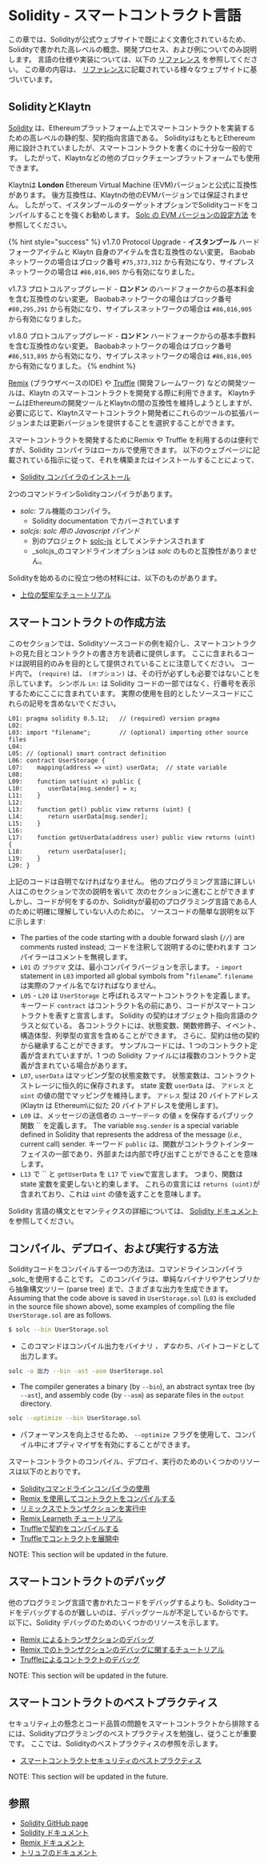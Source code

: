 # Solidity - スマートコントラクト言語 <a id="solidity-smart-contract-language"></a>

この章では、Solidityが公式ウェブサイトで既によく文書化されているため、Solidityで書かれた高レベルの概念、開発プロセス、および例についてのみ説明します。 言語の仕様や実装については、以下の [リファレンス](#references) を参照してください。 この章の内容は、 [リファレンス](#references)に記載されている様々なウェブサイトに基づいています。

## SolidityとKlaytn <a id="solidity-and-klaytn"></a>

[Solidity](https://github.com/ethereum/solidity) は、Ethereumプラットフォーム上でスマートコントラクトを実装するための高レベルの静的型、契約指向言語である。 SolidityはもともとEthereum用に設計されていましたが、スマートコントラクトを書くのに十分な一般的です。 したがって、Klaytnなどの他のブロックチェーンプラットフォームでも使用できます。

Klaytnは **London** Ethereum Virtual Machine (EVM)バージョンと公式に互換性があります。 後方互換性は、Klaytnの他のEVMバージョンでは保証されません。 したがって、イスタンブールのターゲットオプションでSolidityコードをコンパイルすることを強くお勧めします。 [Solc の EVM バージョンの設定方法](https://solidity.readthedocs.io/en/latest/using-the-compiler.html#setting-the-evm-version-to-target) を参照してください。

{% hint style="success" %}
v1.7.0 Protocol Upgrade - **イスタンブール** ハードフォークアイテムと Klaytn 自身のアイテムを含む互換性のない変更。 Baobabネットワークの場合はブロック番号 `#75,373,312` から有効になり、サイプレスネットワークの場合は `#86,816,005` から有効になりました。

v1.7.3 プロトコルアップグレード - **ロンドン** のハードフォークからの基本料金を含む互換性のない変更。 Baobabネットワークの場合はブロック番号 `#80,295,291` から有効になり、サイプレスネットワークの場合は `#86,816,005` から有効になりました。

v1.8.0 プロトコルアップグレード - **ロンドン** ハードフォークからの基本手数料を含む互換性のない変更。 Baobabネットワークの場合はブロック番号 `#86,513,895` から有効になり、サイプレスネットワークの場合は `#86,816,005` から有効になりました。
{% endhint %}

[Remix](https://remix.ethereum.org/) \(ブラウザベースのIDE\) や [Truffle](https://github.com/trufflesuite/truffle) \(開発フレームワーク\) などの開発ツールは、Klaytn のスマートコントラクトを開発する際に利用できます。 KlaytnチームはEthereumの開発ツールとKlaytnの間の互換性を維持しようとしますが、必要に応じて、Klaytnスマートコントラクト開発者にこれらのツールの拡張バージョンまたは更新バージョンを提供することを選択することができます。

スマートコントラクトを開発するためにRemix や Truffle を利用するのは便利ですが、Solidity コンパイラはローカルで使用できます。 以下のウェブページに記載されている指示に従って、それを構築またはインストールすることによって、

* [Solidity コンパイラのインストール](https://docs.soliditylang.org/en/latest/installing-solidity.html)

2つのコマンドラインSolidityコンパイラがあります。

* _solc_: フル機能のコンパイラ。
  * Solidity documentation でカバーされています
* _solcjs_: _solc 用の Javascript バインド_
  * 別のプロジェクト [solc-js](https://github.com/ethereum/solc-js) としてメンテナンスされます
  * _solcjs_のコマンドラインオプションは _solc_ のものと互換性がありません。

Solidityを始めるのに役立つ他の材料には、以下のものがあります。

* [上位の堅牢なチュートリアル](https://medium.com/coinmonks/top-solidity-tutorials-4e7adcacced8)

## スマートコントラクトの作成方法 <a id="how-to-write-a-smart-contract"></a>

このセクションでは、Solidityソースコードの例を紹介し、スマートコントラクトの見た目とコントラクトの書き方を読者に提供します。 ここに含まれるコードは説明目的のみを目的として提供されていることに注意してください。 コード内で。 `(require)` は、 `(オプション)` は、その行が必ずしも必要ではないことを示しています。 シンボル `Ln:` は Solidity コードの一部ではなく、行番号を表示するためにここに含まれています。 実際の使用を目的としたソースコードにこれらの記号を含めないでください。

```text
L01: pragma solidity 0.5.12;   // (required) version pragma
L02:
L03: import "filename";        // (optional) importing other source files
L04:
L05: // (optional) smart contract definition
L06: contract UserStorage {
L07:    mapping(address => uint) userData;  // state variable
L08:
L09:    function set(uint x) public {
L10:       userData[msg.sender] = x;
L11:    }
L12:
L13:    function get() public view returns (uint) {
L14:       return userData[msg.sender];
L15:    }
L16:
L17:    function getUserData(address user) public view returns (uint) {
L18:       return userData[user];
L19:    }
L20: }
```

上記のコードは自明でなければなりません。 他のプログラミング言語に詳しい人はこのセクションで次の説明を省いて 次のセクションに進むことができます しかし、コードが何をするのか、Solidityが最初のプログラミング言語である人のために明確に理解していない人のために。 ソースコードの簡単な説明を以下に示します:

* The parties of the code starting with a double forward slash \(`//`\) are comments rusted instead; コードを注釈して説明するのに使われます  コンパイラーはコメントを無視します。
* `L01` の `プラグマ` 文は、最小コンパイラバージョンを示します。  - `import` statement in `L03` imported all global symbols from "`filename`".  `filename` は実際のファイル名でなければなりません。
* `L05` - `L20` は `UserStorage` と呼ばれるスマートコントラクトを定義します。  キーワード `contract` はコントラクト名の前にあり、コードがスマートコントラクトを表すと宣言します。  Solidity の契約はオブジェクト指向言語のクラスと似ている。  各コントラクトには、状態変数、関数修飾子、イベント、構造体型、列挙型の宣言を含めることができます。  さらに、契約は他の契約から継承することができます。  サンプルコードには、1 つのコントラクト定義が含まれていますが、1 つの Solidity ファイルには複数のコントラクト定義が含まれている場合があります。
* `L07`, `userData` はマッピング型の状態変数です。  状態変数は、コントラクトストレージに恒久的に保存されます。  state 変数 `userData` は、 `アドレス` と `uint` の値の間でマッピングを維持します。  `アドレス` 型は 20 バイトアドレス \(Klaytn は Ethereum\に似た 20 バイトアドレスを使用します)。
* `L09` は、メッセージの送信者の `ユーザーデータ` の値 `x` を保存するパブリック関数 `` を定義します。  The variable `msg.sender` is a special variable defined in Solidity that represents the address of the message \(_i.e._, current call\) sender.  キーワード `public` は、関数がコントラクトインターフェイスの一部であり、外部または内部で呼び出すことができることを意味します。
* `L13` で `` と `getUserData` を `L17` で `view`で宣言します。 つまり、関数は state 変数を変更しないと約束します。  これらの宣言には `returns (uint)`が含まれており、これは `uint` の値を返すことを意味します。

Solidity 言語の構文とセマンティクスの詳細については、 [Solidity ドキュメント](https://docs.soliditylang.org/) を参照してください。

## コンパイル、デプロイ、および実行する方法 <a id="how-to-compile-deploy-and-execute"></a>

Solidityコードをコンパイルする一つの方法は、コマンドラインコンパイラ _solc_を使用することです。 このコンパイラは、単純なバイナリやアセンブリから抽象構文ツリー \(parse tree\) まで、さまざまな出力を生成できます。 Assuming that the code above is saved in `UserStorage.sol` \(`L03` is excluded in the source file shown above\), some examples of compiling the file `UserStorage.sol` are as follows.

```bash
$ solc --bin UserStorage.sol
```

* このコマンドはコンパイル出力をバイナリ _、すなわち_、バイトコードとして出力します。

```bash
solc -o 出力 --bin -ast -asm UserStorage.sol
```

* The compiler generates a binary \(by `--bin`\), an abstract syntax tree \(by `--ast`\), and assembly code \(by `--asm`\) as separate files in the `output` directory.

```bash
solc --optimize --bin UserStorage.sol
```

* パフォーマンスを向上させるため、 `--optimize` フラグを使用して、コンパイル中にオプティマイザを有効にすることができます。

スマートコントラクトのコンパイル、デプロイ、実行のためのいくつかのリソースは以下のとおりです。

* [Solidityコマンドラインコンパイラの使用](https://docs.soliditylang.org/en/latest/using-the-compiler.html)
* [Remix を使用してコントラクトをコンパイルする](https://remix-ide.readthedocs.io/en/stable/compile.html)
* [リミックスでトランザクションを実行中](https://remix-ide.readthedocs.io/en/stable/run.html)
* [Remix Learneth チュートリアル](https://remix-ide.readthedocs.io/en/latest/remix_tutorials_learneth.html)
* [Truffleで契約をコンパイルする](https://trufflesuite.com/docs/truffle/getting-started/compiling-contracts)
* [Truffleでコントラクトを展開中](https://trufflesuite.com/docs/truffle/getting-started/running-migrations)

NOTE: This section will be updated in the future.

## スマートコントラクトのデバッグ <a id="debugging-smart-contracts"></a>

他のプログラミング言語で書かれたコードをデバッグするよりも、Solidityコードをデバッグするのが難しいのは、デバッグツールが不足しているからです。 以下に、Solidity デバッグのためのいくつかのリソースを示します。

* [Remix によるトランザクションのデバッグ](https://remix-ide.readthedocs.io/en/latest/debugger.html)
* [Remix でのトランザクションのデバッグに関するチュートリアル](https://remix-ide.readthedocs.io/en/latest/tutorial_debug.html)
* [Truffleによるコントラクトのデバッグ](https://trufflesuite.com/docs/truffle/getting-started/using-the-truffle-debugger/)

NOTE: This section will be updated in the future.

## スマートコントラクトのベストプラクティス <a id="smart-contract-best-practices"></a>

セキュリティ上の懸念とコード品質の問題をスマートコントラクトから排除するには、Solidityプログラミングのベストプラクティスを勉強し、従うことが重要です。 ここでは、Solidityのベストプラクティスの参照を示します。

* [スマートコントラクトセキュリティのベストプラクティス](https://github.com/ConsenSys/smart-contract-best-practices)

NOTE: This section will be updated in the future.

## 参照 <a id="references"></a>

* [Solidity GitHub page](https://github.com/ethereum/solidity)
* [Solidity ドキュメント](https://solidity.readthedocs.io/en/latest/index.html)
* [Remix ドキュメント](https://remix-ide.readthedocs.io/en/latest/)
* [トリュフのドキュメント](https://trufflesuite.com/docs/truffle/)
